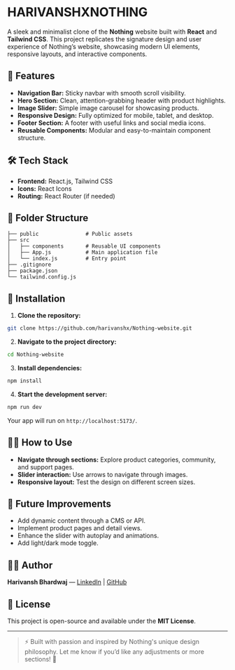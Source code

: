 # HARIVANSHXNOTHING

A sleek and minimalist clone of the **Nothing** website built with **React** and **Tailwind CSS**. This project replicates the signature design and user experience of Nothing’s website, showcasing modern UI elements, responsive layouts, and interactive components.

## 🚀 Features

- **Navigation Bar:** Sticky navbar with smooth scroll visibility.
- **Hero Section:** Clean, attention-grabbing header with product highlights.
- **Image Slider:** Simple image carousel for showcasing products.
- **Responsive Design:** Fully optimized for mobile, tablet, and desktop.
- **Footer Section:** A footer with useful links and social media icons.
- **Reusable Components:** Modular and easy-to-maintain component structure.

## 🛠️ Tech Stack

- **Frontend:** React.js, Tailwind CSS
- **Icons:** React Icons
- **Routing:** React Router (if needed)

## 📂 Folder Structure

```
├── public               # Public assets
├── src
│   ├── components       # Reusable UI components
│   ├── App.js           # Main application file
│   └── index.js         # Entry point
├── .gitignore
├── package.json
└── tailwind.config.js
```

## 🚀 Installation

1. **Clone the repository:**
```bash
git clone https://github.com/harivanshx/Nothing-website.git
```

2. **Navigate to the project directory:**
```bash
cd Nothing-website
```

3. **Install dependencies:**
```bash
npm install
```

4. **Start the development server:**
```bash
npm run dev
```

Your app will run on `http://localhost:5173/`.

## 👨‍💻 How to Use

- **Navigate through sections:** Explore product categories, community, and support pages.
- **Slider interaction:** Use arrows to navigate through images.
- **Responsive layout:** Test the design on different screen sizes.

## 🌟 Future Improvements

- Add dynamic content through a CMS or API.
- Implement product pages and detail views.
- Enhance the slider with autoplay and animations.
- Add light/dark mode toggle.

## 🧑‍💻 Author

**Harivansh Bhardwaj** — [LinkedIn](https://linkedin.com/in/harivanshbhardwaj) | [GitHub](https://github.com/harivanshx)

## 📄 License

This project is open-source and available under the **MIT License**.

---

> ⚡️ Built with passion and inspired by Nothing's unique design philosophy. Let me know if you’d like any adjustments or more sections! 🚀

